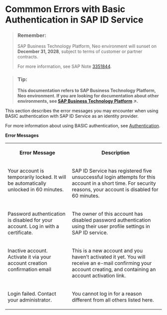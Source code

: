 <!-- loiofa6645e133f74544a44543226e933fc8 -->

# Commmon Errors with Basic Authentication in SAP ID Service



> ### Remember:  
> SAP Business Technology Platform, Neo environment will sunset on **December 31, 2028**, subject to terms of customer or partner contracts.
> 
> For more information, see SAP Note [3351844](https://me.sap.com/notes/3351844).

> ### Tip:  
> **This documentation refers to SAP Business Technology Platform, Neo environment. If you are looking for documentation about other environments, see [SAP Business Technology Platform](https://help.sap.com/viewer/65de2977205c403bbc107264b8eccf4b/Cloud/en-US/6a2c1ab5a31b4ed9a2ce17a5329e1dd8.html "SAP Business Technology Platform (SAP BTP) is an integrated offering comprised of four technology portfolios: database and data management, application development and integration, analytics, and intelligent technologies. The platform offers users the ability to turn data into business value, compose end-to-end business processes, and build and extend SAP applications quickly.") :arrow_upper_right:.**



This section describes the error messages you may encounter when using BASIC authentication with SAP ID Service as an identity provider.

For more information about using BASIC authentication, see [Authentication](authentication-e637f62.md#loioe637f62abb571014857cb0232adc43a7).

**Error Messages**


<table>
<tr>
<th valign="top">

Error Message



</th>
<th valign="top">

Description



</th>
</tr>
<tr>
<td valign="top">

Your account is temporarily locked. It will be automatically unlocked in 60 minutes.



</td>
<td valign="top">

SAP ID Service has registered five unsuccessful login attempts for this account in a short time. For security reasons, your account is disabled for 60 minutes.



</td>
</tr>
<tr>
<td valign="top">

Password authentication is disabled for your account. Log in with a certificate.



</td>
<td valign="top">

The owner of this account has disabled password authentication using their user profile settings in SAP ID service.



</td>
</tr>
<tr>
<td valign="top">

Inactive account. Activate it via your account creation confirmation email



</td>
<td valign="top">

This is a new account and you haven’t activated it yet. You will receive an e-mail confirming your account creating, and containing an account activation link.



</td>
</tr>
<tr>
<td valign="top">

Login failed. Contact your administrator.



</td>
<td valign="top">

You cannot log in for a reason different from all others listed here.



</td>
</tr>
</table>

